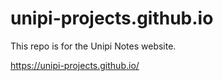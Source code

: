 # unipi-projects.github.io
This repo is for the Unipi Notes website.

https://unipi-projects.github.io/
